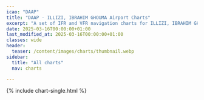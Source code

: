 ```yaml
---
icao: "DAAP" 
title: "DAAP - ILLIZI, IBRAHIM GHOUMA Airport Charts"
excerpt: "A set of IFR and VFR navigation charts for ILLIZI, IBRAHIM GHOUMA Airport"
date: 2025-03-16T00:00:00+01:00
last_modified_at: 2025-03-16T00:00:00+01:00
classes: wide
header:
  teaser: /content/images/charts/thumbnail.webp
sidebar:
  title: "All charts"
  nav: charts

---
```


{% include chart-single.html %}